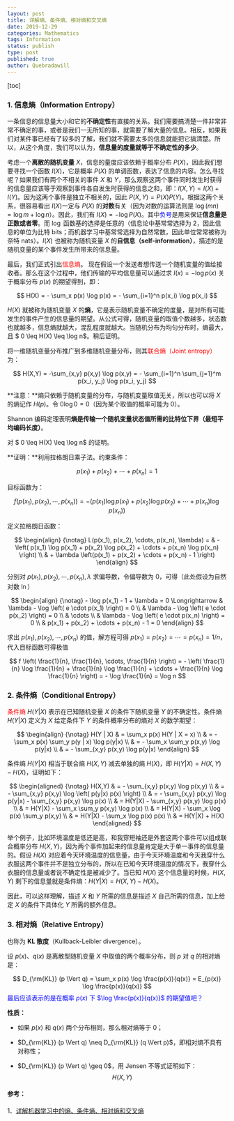 ```yaml
---
layout: post
title: 详解熵、条件熵、相对熵和交叉熵
date: 2019-12-29
categories: Mathematics
tags: Information
status: publish
type: post
published: true
author: Quebradawill
---
```


[toc]

### 1. 信息熵（Information Entropy）

一条信息的信息量大小和它的**不确定性**有直接的关系。我们需要搞清楚一件非常非常不确定的事，或者是我们一无所知的事，就需要了解大量的信息。相反，如果我们对某件事已经有了较多的了解，我们就不需要太多的信息就能把它搞清楚。所以，从这个角度，我们可以认为，**信息量的度量就等于不确定性的多少**。

考虑一个**离散的随机变量** $X$，信息的量度应该依赖于概率分布 $P(X)$，因此我们想要寻找一个函数 $I(X)$，它是概率 $P(X)$ 的单调函数，表达了信息的内容。怎么寻找呢？如果我们有两个不相关的事件 $X$ 和 $Y$，那么观察这两个事件同时发生时获得的信息量应该等于观察到事件各自发生时获得的信息之和，即：$I(X,Y)=I(X)+I(Y)$。因为这两个事件是独立不相关的，因此 $P(X,Y)=P(X)P(Y)$。根据这两个关系，很容易看出 $I(X)$一定与 $P(X)$ 的**对数**有关（因为对数的运算法则是 $\log (mn) = \log m + \log n$）。因此，我们有 $I(X)=− \log P(X)$。其中<font color='blue'>负号</font>是用来保证**信息量是正数或者零**。而 $\log$ 函数基的选择是任意的（信息论中基常常选择为 $2$，因此信息的单位为比特 bits；而机器学习中基常常选择为自然常数，因此单位常常被称为奈特 nats）。$I(X)$ 也被称为随机变量 $X$ 的**自信息（self-information）**，描述的是随机变量的某个事件发生所带来的信息量。

最后，我们正式引出<font color='red'>信息熵</font>。 现在假设一个发送者想传送一个随机变量的值给接收者。那么在这个过程中，他们传输的平均信息量可以通过求 $I(x)=− \log p(x)$ 关于概率分布 $p(x)$ 的期望得到，即：


$$
H(X) = - \sum_x p(x) \log p(x) = - \sum_{i=1}^n p(x_i) \log p(x_i)
$$


$H(X)$ 就被称为随机变量 $X$ 的**熵**，它是表示随机变量不确定的度量，是对所有可能发生的事件产生的信息量的期望。从公式可得，随机变量的取值个数越多，状态数也就越多，信息熵就越大，混乱程度就越大。当随机分布为均匀分布时，熵最大，且 $ 0 \leq H(X) \leq \log n$。稍后证明。

将一维随机变量分布推广到多维随机变量分布，则其<font color='red'>联合熵（Joint entropy）</font>为：


$$
H(X,Y) = -\sum_{x,y} p(x,y) \log p(x,y) = - \sum_{i=1}^n \sum_{j=1}^m p(x_i, y_j) \log p(x_i, y_j)
$$


**注意：**熵只依赖于随机变量的分布，与随机变量取值无关，所以也可以将 $X$ 的熵记作 $H(p)$。令 $0 \log 0 = 0$（因为某个取值的概率可能为 $0$）。

Shannon 编码定理表明**熵是传输一个随机变量状态值所需的比特位下界（最短平均编码长度）**。

对 $ 0 \leq H(X) \leq \log n$ 的证明。

**证明：**利用拉格朗日乘子法。约束条件：

 
$$
p(x_1) + p(x_2) + \cdots + p(x_n) = 1
$$


目标函数为：


$$
f(p(x_1), p(x_2), \cdots, p(x_n)) = - \left( p(x_1) \log p(x_1) + p(x_2) \log p(x_2) +  \cdots + p(x_n) \log p(x_n) \right)
$$


定义拉格朗日函数：


$$
\begin{align} {\notag} L(p(x_1), p(x_2), \cdots, p(x_n), \lambda) = & - \left( p(x_1) \log p(x_1) + p(x_2) \log p(x_2) +  \cdots + p(x_n) \log p(x_n) \right) \\ & + \lambda \left(p(x_1) + p(x_2) + \cdots + p(x_n) - 1 \right) \end{align}
$$


分别对 $p(x_1), p(x_2), \cdots, p(x_n), \lambda$ 求偏导数，令偏导数为 $0$，可得（此处假设为自然对数 $\ln$）


$$
\begin{align} {\notag} - \log p(x_1) - 1 + \lambda = 0 \Longrightarrow & \lambda - \log \left( e \cdot p(x_1) \right) = 0 \\ & \lambda - \log \left( e \cdot p(x_2) \right) = 0 \\ & \cdots \\ & \lambda - \log \left( e \cdot p(x_n) \right) = 0 \\ & p(x_1) + p(x_2) + \cdots + p(x_n) - 1 = 0 \end{align}
$$


求出 $p(x_1), p(x_2), \cdots, p(x_n)$ 的值，解方程可得 $p(x_1) = p(x_2) = \cdots = p(x_n) = 1/n$，代入目标函数可得极值


$$
f \left( \frac{1}{n}, \frac{1}{n}, \cdots, \frac{1}{n} \right) = - \left( \frac{1}{n} \log \frac{1}{n} +  \frac{1}{n} \log \frac{1}{n} + \cdots + \frac{1}{n} \log \frac{1}{n} \right) = - \log \frac{1}{n} = \log n
$$


### 2. 条件熵（Conditional Entropy）

<font color='red'>条件熵</font> $H(Y|X)$ 表示在已知随机变量 $X$ 的条件下随机变量 $Y$ 的不确定性。条件熵 $H(Y|X)$ 定义为 $X$ 给定条件下 $Y$ 的条件概率分布的熵对 $X$ 的数学期望：


$$
\begin{align} {\notag} H(Y | X) & = \sum_x p(x) H(Y | X = x) \\ & = - \sum_x p(x) \sum_y p(y | x) \log p(y|x) \\ & = - \sum_x \sum_y p(x,y) \log p(y|x) \\ & = - \sum_{x,y} p(x,y) \log p(y|x) \end{align}
$$


条件熵 $H(Y|X)$ 相当于联合熵 $H(X,Y)$ 减去单独的熵 $H(X)$，即 $H(Y|X) = H(X,Y) - H(X)$，证明如下：


$$
\begin{aligned} {\notag} H(X,Y) & = - \sum_{x,y} p(x,y) \log p(x,y) \\ & = - \sum_{x,y} p(x,y) \log \left( p(y|x) p(x) \right) \\ & = - \sum_{x,y} p(x,y) \log p(y|x) - \sum_{x,y} p(x,y) \log p(x) \\ & = H(Y|X) - \sum_{x,y} p(x,y) \log p(x) \\ & = H(Y|X) - \sum_x \sum_y p(x,y) \log p(x) \\ & = H(Y|X) - \sum_x \log p(x) \sum_y p(x,y) \\ & = H(Y|X) - \sum_x \log p(x) p(x) \\ & = H(Y|X) + H(X) \end{aligned}
$$


举个例子，比如环境温度是低还是高，和我穿短袖还是外套这两个事件可以组成联合概率分布 $H(X,Y)$，因为两个事件加起来的信息量肯定是大于单一事件的信息量的。假设 $H(X)$ 对应着今天环境温度的信息量，由于今天环境温度和今天我穿什么衣服这两个事件并不是独立分布的，所以在已知今天环境温度的情况下，我穿什么衣服的信息量或者说不确定性是被减少了。当已知 $H(X)$ 这个信息量的时候，$H(X,Y)$ 剩下的信息量就是条件熵：$H(Y|X)=H(X,Y)−H(X)$。

因此，可以这样理解，描述 $X$ 和 $Y$ 所需的信息是描述 $X$ 自己所需的信息，加上给定 $X$ 的条件下具体化 $Y$ 所需的额外信息。

### 3. 相对熵（Relative Entropy）

也称为 **KL 散度**（Kullback-Leibler divergence）。

设 $p(x)$、$q(x)$ 是离散型随机变量 $X$ 中取值的两个概率分布，则 $p$ 对 $q$ 的相对熵是：


$$
D_{\rm{KL}} (p \Vert q) = \sum_x p(x) \log \frac{p(x)}{q(x)} = E_{p(x)} \log \frac{p(x)}{q(x)}
$$
<font color='blue'>最后应该表示的是在概率 $p(x)$ 下 $\log \frac{p(x)}{q(x)}$ 的期望值吧？</font>

**性质：**

- 如果 $p(x)$ 和 $q(x)$ 两个分布相同，那么相对熵等于 $0$；

- $D_{\rm{KL}} (p \Vert q) \neq D_{\rm{KL}} (q \Vert p)$，即相对熵不具有对称性；

- $D_{\rm{KL}} (p \Vert q) \geq 0$，用 Jensen 不等式证明如下：
  $$
  H(X,Y)
  $$
  

#### 参考：

1、[详解机器学习中的熵、条件熵、相对熵和交叉熵](https://zhuanlan.zhihu.com/p/35379531)

